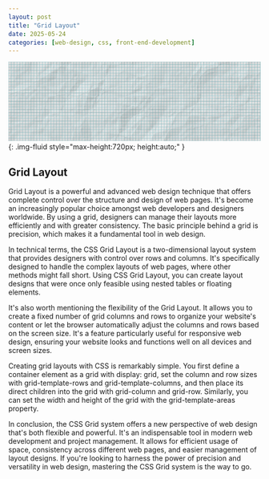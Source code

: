 ```yaml
---
layout: post
title: "Grid Layout"
date: 2025-05-24
categories: [web-design, css, front-end-development]
---
```


![Image](/assets/g7f64067be289f88938e5296c8a69a367cefebd30ac50aecb44716714128d8a50abcbde3a7efdfc336b403a805e766c07aed9e992d8e403682f69eadb64c9d1d2_1280.jpg){: .img-fluid style="max-height:720px; height:auto;" }

## Grid Layout

Grid Layout is a powerful and advanced web design technique that offers complete control over the structure and design of web pages. It's become an increasingly popular choice amongst web developers and designers worldwide. By using a grid, designers can manage their layouts more efficiently and with greater consistency. The basic principle behind a grid is precision, which makes it a fundamental tool in web design.

In technical terms, the CSS Grid Layout is a two-dimensional layout system that provides designers with control over rows and columns. It's specifically designed to handle the complex layouts of web pages, where other methods might fall short. Using CSS Grid Layout, you can create layout designs that were once only feasible using nested tables or floating elements.

It's also worth mentioning the flexibility of the Grid Layout. It allows you to create a fixed number of grid columns and rows to organize your website's content or let the browser automatically adjust the columns and rows based on the screen size. It's a feature particularly useful for responsive web design, ensuring your website looks and functions well on all devices and screen sizes.

Creating grid layouts with CSS is remarkably simple. You first define a container element as a grid with display: grid, set the column and row sizes with grid-template-rows and grid-template-columns, and then place its direct children into the grid with grid-column and grid-row. Similarly, you can set the width and height of the grid with the grid-template-areas property.

In conclusion, the CSS Grid system offers a new perspective of web design that's both flexible and powerful. It's an indispensable tool in modern web development and project management. It allows for efficient usage of space, consistency across different web pages, and easier management of layout designs. If you're looking to harness the power of precision and versatility in web design, mastering the CSS Grid system is the way to go.
